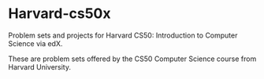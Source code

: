 # Harvard-cs50x
Problem sets and projects for Harvard CS50: Introduction to Computer Science via edX.

These are problem sets offered by the CS50 Computer Science course from Harvard University.
